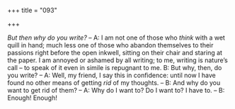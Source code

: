 +++
title = "093"

+++

*But then why do you write?* – A: I am not one of those who *think* with a wet quill in hand; much less one of those who abandon themselves to their passions right before the open inkwell, sitting on their chair and staring at the paper. I am annoyed or ashamed by all writing; to me, writing is nature’s call – to speak of it even in simile is repugnant to me. B: But why, then, do you write? – A: Well, my friend, I say this in confidence: until now I have found no other means of getting *rid* of my thoughts. – B: And why do you want to get rid of them? – A: Why do I want to? Do I want to? I have to. – B: Enough\! Enough\!


